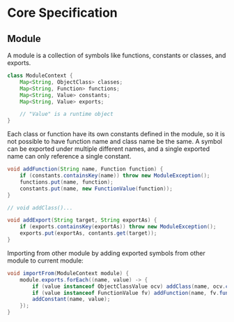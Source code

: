 # Core Specification
## Module
A module is a collection of symbols like functions, constants or classes, and exports.

```java
class ModuleContext {
    Map<String, ObjectClass> classes;
    Map<String, Function> functions;
    Map<String, Value> constants;
    Map<String, Value> exports;

    // "Value" is a runtime object
}
```

Each class or function have its own constants defined in the module, so it is not possible to have function name and class name be the same. A symbol can be exported under multiple different names, and a single exported name can only reference a single constant.

```java
void addFunction(String name, Function function) {
    if (constants.containsKey(name)) throw new ModuleException();
    functions.put(name, function);
    constants.put(name, new FunctionValue(function));
}

// void addClass()...

void addExport(String target, String exportAs) {
    if (exports.containsKey(exportAs)) throw new ModuleException();
    exports.put(exportAs, contants.get(target));
}
```

Importing from other module by adding exported symbols from other module to current module:

```java
void importFrom(ModuleContext module) {
    module.exports.forEach((name, value) -> {
        if (value instanceof ObjectClassValue ocv) addClass(name, ocv.clazz());
        if (value instanceof FunctionValue fv) addFunction(name, fv.function());
        addConstant(name, value);
    });
}
```